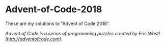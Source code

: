 # Advent-of-Code-2018
These are my solutions to "Advent of Code 2018".

_Advent of Code is a series of programming puzzles created by Eric Wastl (http://adventofcode.com)._
